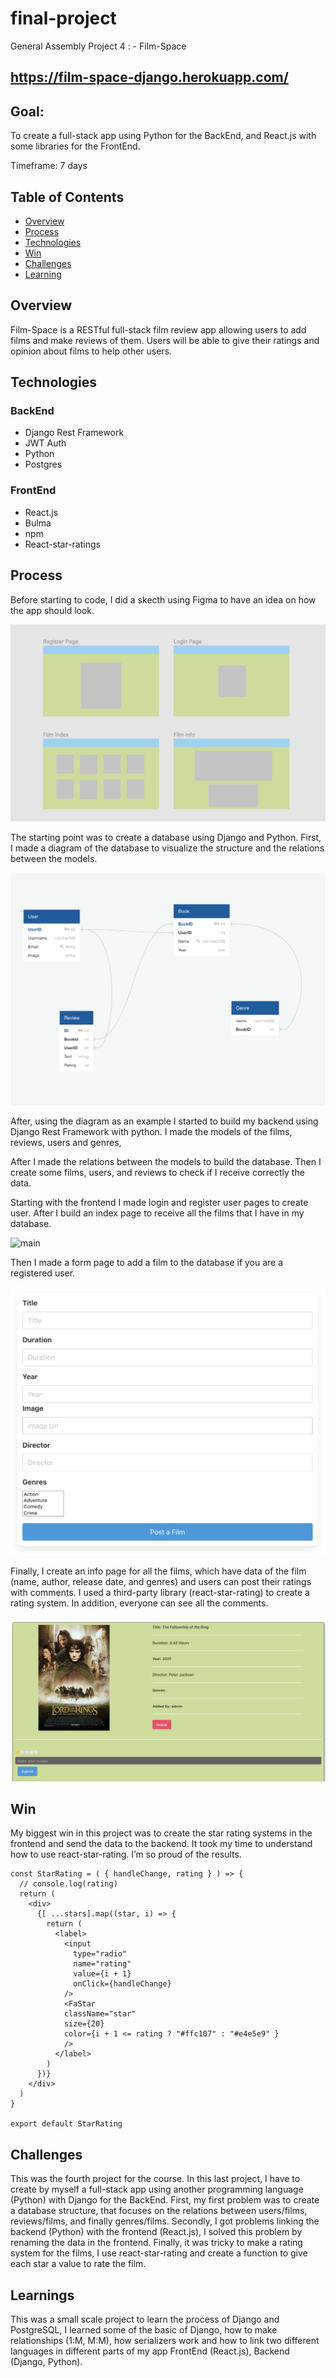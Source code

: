 # final-project

General Assembly Project 4 : - Film-Space

## https://film-space-django.herokuapp.com/

## Goal: 
To create a full-stack app using Python for the BackEnd, and React.js with some libraries for the FrontEnd.

Timeframe: 7 days

## Table of Contents

- [Overview](#overview)
- [Process](#process)
- [Technologies](#technologies)
- [Win](#win)
- [Challenges](#challenges)
- [Learning](#learnings)

## Overview

Film-Space is a RESTful full-stack film review app allowing users to add films and make reviews of them. Users will be able to give their ratings and opinion about films to help other users.

## Technologies

### BackEnd

- Django Rest Framework
- JWT Auth
- Python
- Postgres

### FrontEnd

- React.js
- Bulma
- npm
- React-star-ratings

## Process

Before starting to code, I did a skecth using Figma to have an idea on how the app should look.

![wireframe](assets/Wireframe.png)

The starting point was to create a database using Django and Python. First, I made a diagram of the database to visualize the structure and the relations between the models.

![database](assets/database.png)

After, using the diagram as an example I started to build my backend using Django Rest Framework with python. I made the models of the films, reviews, users and genres,

After I made the relations between the models to build the database. Then I create some films, users, and reviews to check if I receive correctly the data.

Starting with the frontend I made login and register user pages to create user. After I build an index page to receive all the films that I have in my database.

![main](assets/Film-Space.png)

Then I made a form page to add a film to the database if you are a registered user.

![filmform](assets/Filmform.png)

Finally, I create an info page for all the films, which have data of the film (name, author, release date, and genres) and users can post their ratings with comments. I used a third-party library (react-star-rating) to create a rating system. In addition, everyone can see all the comments.

![filminfo](assets/Filminfo.png)

## Win
My biggest win in this project was to create the star rating systems in the frontend and send the data to the backend. It took my time to understand how to use react-star-rating. I’m so proud of the results.


```
const StarRating = ( { handleChange, rating } ) => {
  // console.log(rating)
  return (
    <div>
      {[ ...stars].map((star, i) => { 
        return (
          <label>
            <input 
              type="radio" 
              name="rating" 
              value={i + 1}
              onClick={handleChange}
            />
            <FaStar 
            className="star" 
            size={20}
            color={i + 1 <= rating ? "#ffc107" : "#e4e5e9" }
            />
          </label>
        )
      })}
    </div>
  )
}

export default StarRating

```

## Challenges

This was the fourth project for the course. In this last project, I have to create by myself a full-stack app using another programming language (Python) with Django for the BackEnd. First, my first problem was to create a database structure, that focuses on the relations between users/films, reviews/films, and finally genres/films. Secondly, I got problems linking the backend (Python) with the frontend (React.js), I solved this problem by renaming the data in the frontend.
Finally, it was tricky to make a rating system for the films, I use react-star-rating and create a function to give each star a value to rate the film.

## Learnings

This was a small scale project to learn the process of Django and PostgreSQL, I learned some of the basic of Django, how to make relationships (1:M, M:M), how serializers work and how to link two different languages in different parts of my app FrontEnd (React.js), Backend (Django, Python).
